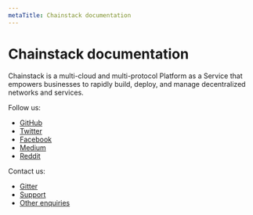 ```yaml
---
metaTitle: Chainstack documentation
---
```


# Chainstack documentation

Chainstack is a multi-cloud and multi-protocol Platform as a Service that empowers businesses to rapidly build, deploy, and manage decentralized networks and services.

Follow us:

* [GitHub](https://github.com/chainstack)
* [Twitter](https://twitter.com/ChainstackHQ)
* [Facebook](https://www.facebook.com/chainstack/)
* [Medium](https://medium.com/chainstack)
* [Reddit](https://www.reddit.com/r/chainstack/)

Contact us:

* [Gitter](https://gitter.im/chainstack/Lobby)
* [Support](https://support.chainstack.com)
* [Other enquiries](https://chainstack.com/contact/)
